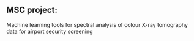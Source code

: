 ## MSC project:  
Machine learning tools for spectral analysis of colour X-ray tomography data for airport security screening